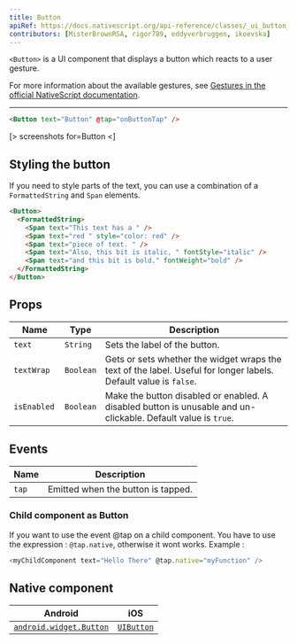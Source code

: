 ```yaml
---
title: Button
apiRef: https://docs.nativescript.org/api-reference/classes/_ui_button_.button
contributors: [MisterBrownRSA, rigor789, eddyverbruggen, ikoevska]
---
```


`<Button>` is a UI component that displays a button which reacts to a user gesture.

For more information about the available gestures, see [Gestures in the official NativeScript documentation](https://docs.nativescript.org/ui/gestures).

---

```html
<Button text="Button" @tap="onButtonTap" />
```

[> screenshots for=Button <]

## Styling the button

If you need to style parts of the text, you can use a combination of a `FormattedString` and `Span` elements.

```html
<Button>
  <FormattedString>
    <Span text="This text has a " />
    <Span text="red " style="color: red" />
    <Span text="piece of text. " />
    <Span text="Also, this bit is italic, " fontStyle="italic" />
    <Span text="and this bit is bold." fontWeight="bold" />
  </FormattedString>
</Button>
```

## Props

| Name | Type | Description |
|------|------|-------------|
| `text` | `String` | Sets the label of the button.
| `textWrap` | `Boolean` | Gets or sets whether the widget wraps the text of the label. Useful for longer labels. Default value is `false`.
| `isEnabled ` | `Boolean` | Make the button disabled or enabled. A disabled button is unusable and un-clickable. Default value is `true`. 

## Events

| Name | Description |
|------|-------------|
| `tap` | Emitted when the button is tapped.

### Child component as Button
If you want to use the event @tap on a child component. You have to use the expression : ``@tap.native``, otherwise it wont works.
Example :

```js
<myChildComponent text="Hello There" @tap.native="myFunction" />
```

## Native component

| Android | iOS |
|---------|-----|
| [`android.widget.Button`](https://developer.android.com/reference/android/widget/Button.html) | [`UIButton`](https://developer.apple.com/documentation/uikit/uibutton)
